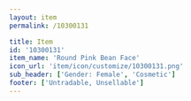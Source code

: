```yaml
---
layout: item
permalink: /10300131

title: Item
id: '10300131'
item_name: 'Round Pink Bean Face'
icon_url: 'item/icon/customize/10300131.png'
sub_header: ['Gender: Female', 'Cosmetic']
footer: ['Untradable, Unsellable']
---
```

